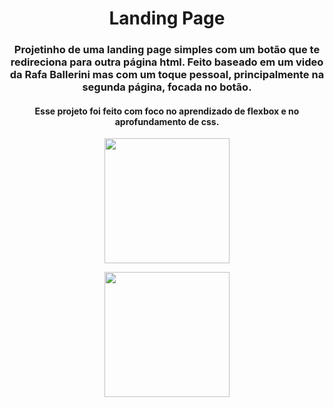 <h1 align="center"> Landing Page </h1>

<h3 align="center"> Projetinho de uma landing page simples com um botão que te redireciona para outra página html. Feito baseado em um video da Rafa Ballerini mas com um toque pessoal, principalmente na segunda página, focada no botão. </h3>

<h4 align="center"> Esse projeto foi feito com foco no aprendizado de flexbox e no aprofundamento de css. </h4>

<p align="center">
  <img height="200" src="https://i.imgur.com/ehJJiBz.png">
</p>

<p align="center">
  <img height="200" src="https://i.imgur.com/wfh8Veb.png">
</p>
